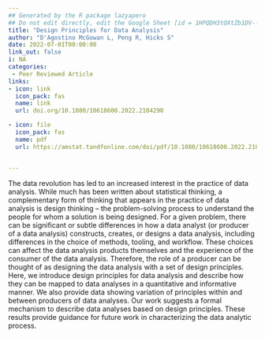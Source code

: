 ```yaml
---
## Generated by the R package lazyapero
## Do not edit directly, edit the Google Sheet [id = 1HPQDH3tOXtZb1DV--8wR9CKAzUz5aywWc2vM3OQ5SrU]
title: "Design Principles for Data Analysis"
author: "D'Agostino McGowan L, Peng R, Hicks S"
date: 2022-07-01T00:00:00
link_out: false
i: NA
categories:
 - Peer Reviewed Article
links:
- icon: link
  icon_pack: fas
  name: link
  url: doi.org/10.1080/10618600.2022.2104290

- icon: file
  icon_pack: fas
  name: pdf
  url: https://amstat.tandfonline.com/doi/pdf/10.1080/10618600.2022.2104290


---
```


The data revolution has led to an increased interest in the practice of data analysis. While much has been written about statistical thinking, a complementary form of thinking that appears in the practice of data analysis is design thinking – the problem-solving process to understand the people for whom a solution is being designed. For a given problem, there can be significant or subtle differences in how a data analyst (or producer of a data analysis) constructs, creates, or designs a data analysis, including differences in the choice of methods, tooling, and workflow. These choices can affect the data analysis products themselves and the experience of the consumer of the data analysis. Therefore, the role of a producer can be thought of as designing the data analysis with a set of design principles. Here, we introduce design principles for data analysis and describe how they can be mapped to data analyses in a quantitative and informative manner. We also provide data showing variation of principles within and between producers of data analyses. Our work suggests a formal mechanism to describe data analyses based on design principles. These results provide guidance for future work in characterizing the data analytic process.

